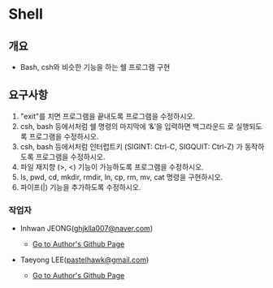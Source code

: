 # Shell

## 개요
- Bash, csh와 비슷한 기능을 하는 쉘 프로그램 구현

## 요구사항
1. "exit"를 치면 프로그램을 끝내도록 프로그램을 수정하시오.
2. csh, bash 등에서처럼 쉘 명령의 마지막에 ‘&’을 입력하면 백그라운드
로 실행되도록 프로그램을 수정하시오.
3. csh, bash 등에서처럼 인터럽트키 (SIGINT: Ctrl-C, SIGQUIT: Ctrl-Z) 
가 동작하도록 프로그램을 수정하시오.
4. 파일 재지향 (>, <) 기능이 가능하도록 프로그램을 수정하시오.
5. ls, pwd, cd, mkdir, rmdir, ln, cp, rm, mv, cat 명령을 구현하시오.
6. 파이프(|) 기능을 추가하도록 수정하시오.

### 작업자 
- Inhwan JEONG(ghjklla007@naver.com)
  - [Go to Author's Github Page](https://github.com/InhwanJeong)

- Taeyong LEE(pastelhawk@gmail.com)
  - [Go to Author's Github Page](https://github.com/yongjjang)

